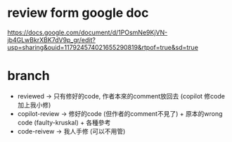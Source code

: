 # review form google doc 

https://docs.google.com/document/d/1POsmNe9KjVN-jb4GLwBkrXBK7dV9p_gr/edit?usp=sharing&ouid=117924574021655290819&rtpof=true&sd=true

# branch

- reviewed -> 只有修好的code, 作者本來的comment放回去 (copilot 修code 加上我小修)
- copilot-review -> 修好的code (但作者的comment不見了) + 原本的wrong code (faulty-kruskal) + 各種參考
- code-reivew -> 我人手修 (可以不用管)
